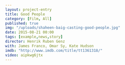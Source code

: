 ```yaml
---
layout: project-entry
title: Good People
category: [Film, All]
published: true
img: "/uploads/shaheen-baig-casting-good-people.jpg"
date: 2015-08-21 00:00
tags: [example,news,story]
director: Henrik Ruben Genz
with: James Franco, Omar Sy, Kate Hudson
imdb: "http://www.imdb.com/title/tt1361318/"
video: aipkwg6jtx
---
```



